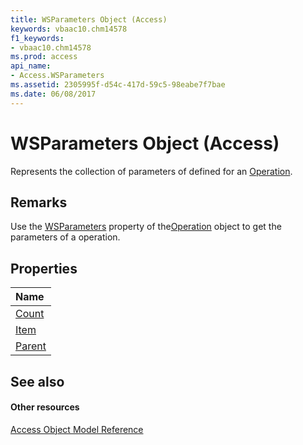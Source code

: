 ```yaml
---
title: WSParameters Object (Access)
keywords: vbaac10.chm14578
f1_keywords:
- vbaac10.chm14578
ms.prod: access
api_name:
- Access.WSParameters
ms.assetid: 2305995f-d54c-417d-59c5-98eabe7f7bae
ms.date: 06/08/2017
---
```



# WSParameters Object (Access)

Represents the collection of parameters of defined for an [Operation](operation-object-access.md).


## Remarks

Use the [WSParameters](operation-wsparameters-property-access.md) property of the[Operation](operation-object-access.md) object to get the parameters of a operation.


## Properties



|**Name**|
|:-----|
|[Count](wsparameters-count-property-access.md)|
|[Item](wsparameters-item-property-access.md)|
|[Parent](wsparameters-parent-property-access.md)|

## See also


#### Other resources


[Access Object Model Reference](http://msdn.microsoft.com/library/2de134a4-6c5c-d2a3-8377-f4dd973ba650%28Office.15%29.aspx)
